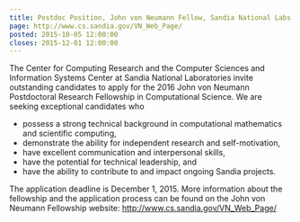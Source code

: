 ```yaml
---
title: Postdoc Position, John von Neumann Fellow, Sandia National Labs
page: http://www.cs.sandia.gov/VN_Web_Page/
posted: 2015-10-05 12:00:00
closes: 2015-12-01 12:00:00
---
```


The Center for Computing Research and the Computer Sciences and
Information Systems Center at Sandia National Laboratories invite
outstanding candidates to apply for the 2016 John von Neumann
Postdoctoral Research Fellowship in Computational Science.  We are
seeking exceptional candidates who

* possess a strong technical background in computational mathematics
  and scientific computing,
* demonstrate the ability for independent research and self-motivation,
* have excellent communication and interpersonal skills,
* have the potential for technical leadership, and
* have the ability to contribute to and impact ongoing Sandia projects.

The application deadline is December 1, 2015.  More information about
the fellowship and the application process can be found on the John
von Neumann Fellowship website: <http://www.cs.sandia.gov/VN_Web_Page/>
